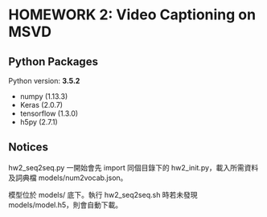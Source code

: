 HOMEWORK 2: Video Captioning on MSVD
======================================

## Python Packages

Python version: **3.5.2**

- numpy (1.13.3)
- Keras (2.0.7)
- tensorflow (1.3.0)
- h5py (2.7.1)

## Notices

hw2_seq2seq.py 一開始會先 import 同個目錄下的 hw2_init.py，載入所需資料及詞典檔 models/num2vocab.json。

模型位於 models/ 底下。執行 hw2_seq2seq.sh 時若未發現 models/model.h5，則會自動下載。
